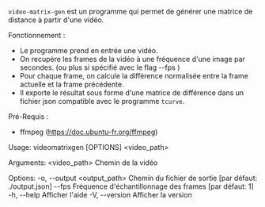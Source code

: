 `video-matrix-gen` est un programme qui permet de générer une matrice de distance à partir d'une vidéo.

Fonctionnement :

- Le programme prend en entrée une vidéo.
- On recupère les frames de la vidéo à une fréquence d'une image par secondes. (ou plus si spécifié avec le flag --fps <fps>)
- Pour chaque frame, on calcule la différence normalisée entre la frame actuelle et la frame précédente.
- Il exporte le résultat sous forme d'une matrice de différence dans un fichier json compatible avec le programme `tcurve`.

Pré-Requis :

- ffmpeg (https://doc.ubuntu-fr.org/ffmpeg)

Usage: videomatrixgen [OPTIONS] <video_path>

Arguments:
<video_path> Chemin de la vidéo

Options:
-o, --output <output_path>  Chemin du fichier de sortie [par défaut: ./output.json]
    --fps <fps>             Fréquence d'échantillonnage des frames [par défaut: 1]
-h, --help                  Afficher l'aide
-V, --version               Afficher la version